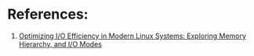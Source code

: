 
# References:

1. [Optimizing I/O Efficiency in Modern Linux Systems: Exploring Memory Hierarchy, and I/O Modes](https://jinlow.medium.com/optimizing-i-o-efficiency-in-modern-linux-systems-exploring-memory-hierarchy-and-i-o-modes-2c2c42977506)